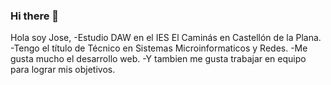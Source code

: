 ### Hi there 👋

<!--
**JoseMasiaTormo/JoseMasiaTormo** is a ✨ _special_ ✨ repository because its `README.md` (this file) appears on your GitHub profile.

Here are some ideas to get you started:

--!>
Hola soy Jose,

-Estudio DAW en el IES El Caminás en Castellón de la Plana.
-Tengo el título de Técnico en Sistemas Microinformaticos y Redes.
-Me gusta mucho el desarrollo web.
-Y tambien me gusta trabajar en equipo para lograr mis objetivos.
